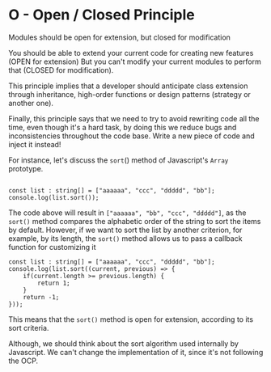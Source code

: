 # O - Open / Closed Principle

Modules should be open for extension, but closed for modification

You should be able to extend your current code for creating new features (OPEN for extension)
But you can't modify your current modules to perform that (CLOSED for modification).

This principle implies that a developer should anticipate class extension through inheritance, high-order functions or design patterns (strategy or another one).

Finally, this principle says that we need to try to avoid rewriting code all the time, even though it's a hard task, by doing this
we reduce bugs and inconsistencies throughout the code base. Write a new piece of code and inject it instead!

For instance, let's discuss the `sort`() method of Javascript's `Array` prototype.


```

const list : string[] = ["aaaaaa", "ccc", "ddddd", "bb"];
console.log(list.sort());

```

The code above will result in `["aaaaaa", "bb", "ccc", "ddddd"]`, as the `sort()` method compares the alphabetic order of the string to sort the items by default.
However, if we want to sort the list by another criterion, for example, by its length, the `sort()` method allows us to pass a callback function for customizing it

```
const list : string[] = ["aaaaaa", "ccc", "ddddd", "bb"];
console.log(list.sort((current, previous) => {
    if(current.length >= previous.length) {
        return 1;
    }
    return -1;
}));
```

This means that the `sort()` method is open for extension, according to its sort criteria.

Although, we should think about the sort algorithm used internally by Javascript. We can't change the implementation of it, since it's not following the
OCP.